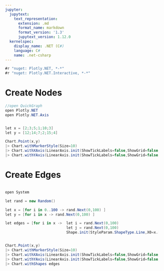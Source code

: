 ```yaml
---
jupyter:
  jupytext:
    text_representation:
      extension: .md
      format_name: markdown
      format_version: '1.3'
      jupytext_version: 1.12.0
  kernelspec:
    display_name: .NET (C#)
    language: C#
    name: .net-csharp
---
```


```csharp dotnet_interactive={"language": "fsharp"}
#r "nuget: Plotly.NET, *-*"
#r "nuget: Plotly.NET.Interactive, *-*"
```

# Create Nodes

```csharp dotnet_interactive={"language": "fsharp"}
//open QuickGraph
open Plotly.NET
open Plotly.NET.Axis


let x = [2;3;5;1;10;3]
let y = [12;14;7;2;15;4]

Chart.Point(x,y)
|> Chart.withMarkerStyle(Size=10)
|> Chart.withXAxis(LinearAxis.init(ShowTickLabels=false,ShowGrid=false,ShowLine=false))
|> Chart.withYAxis(LinearAxis.init(ShowTickLabels=false,ShowGrid=false,ShowLine=false))

```

# Create Edges

```csharp dotnet_interactive={"language": "fsharp"}

open System

let rand = new Random()

let x = [for i in 0..100 -> rand.Next(0,100) ]
let y = [for i in x -> rand.Next(0,100) ]

let edges = [for i in x ->  let i = rand.Next(0,100)
                            let j = rand.Next(0,100)                            
                            Shape.init(StyleParam.ShapeType.Line,X0=x.[i],X1=x.[j],Y0=y.[i],Y1=y.[j],Line=Line.init(Color="#888",Width=0.5))]


Chart.Point(x,y)
|> Chart.withMarkerStyle(Size=10)
|> Chart.withXAxis(LinearAxis.init(ShowTickLabels=false,ShowGrid=false,ShowLine=false,ZeroLine=false))
|> Chart.withYAxis(LinearAxis.init(ShowTickLabels=false,ShowGrid=false,ShowLine=false,ZeroLine=false))
|> Chart.withShapes edges
```
